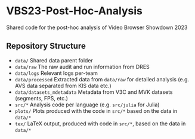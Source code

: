 # VBS23-Post-Hoc-Analysis
Shared code for the post-hoc analysis of Video Browser Showdown 2023

## Repository Structure

* `data/` Shared data parent folder
* `data/raw` The raw audit and run information from DRES
* `data/logs` Relevant logs per-team
* `data/processed` Extracted data from `data/raw` for detailed analysis (e.g. AVS data separated from KIS data etc.)
* `data/datasets_mdetadata` Metadata from V3C and MVK datasets (segments, FPS, etc.)
* `src/*` Analysis code per language (e.g. `src/julia` for Julia)
* `plots/` Plots produced with the code in `src/*` based on the data in `data/*`
* `tex/` LaTeX output, produced with code in `src/*`, based on the data in `data/*`
